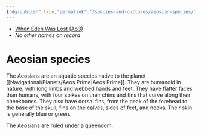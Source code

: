 ```yaml
---
{"dg-publish":true,"permalink":"/species-and-cultures/aeosian-species/","tags":["species"],"noteIcon":"saber1"}
---
```


- [When Eden Was Lost (Ao3)](https://archiveofourown.org/works/19334440)
- *No other names on record*
# Aeosian species

The Aeosians are an aquatic species native to the planet [[Navigational/Planets/Aeos Prime\|Aeos Prime]]. They are humanoid in nature, with long limbs and webbed hands and feet. They have flatter faces than humans, with four spikes on their chins and fins that curve along their cheekbones. They also have dorsal fins, from the peak of the forehead to the base of the skull; fins on the calves, sides of feet, and necks. Their skin is generally blue or green. 

The Aeosians are ruled under a queendom. 